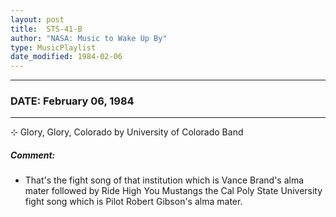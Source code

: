 ```yaml
---
layout: post
title:  STS-41-B
author: "NASA: Music to Wake Up By"
type: MusicPlaylist
date_modified: 1984-02-06
---
```


----
### DATE: February 06, 1984
----
⊹ Glory, Glory, Colorado by University of Colorado Band

##### Comment:
* That's the fight song of that institution which is Vance Brand's alma mater followed by Ride High You Mustangs the Cal Poly State University fight song which is Pilot Robert Gibson's alma mater.
